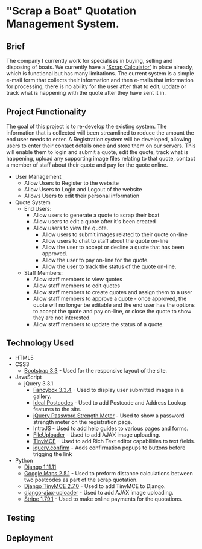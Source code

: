 # "Scrap a Boat" Quotation Management System.

## Brief

The company I currently work for specialises in buying, selling and disposing of boats. We currently have a ['Scrap Calculator'](http://www.boatbreakers.com/scrap-a-boat/scrap-your-boat/) in place already, which is functional but has many limitations. The current system is a simple e-mail form that collects their information and then e-mails that information for processing, there is no ability for the user after that to edit, update or track what is happening with the quote after they have sent it in. 

## Project Functionality

The goal of this project is to re-develop the existing system. The information that is collected will been streamlined to reduce the amount the end user needs to enter. A Registration system will be developed, allowing users to enter their contact details once and store them on our servers. This will enable them to login and submit a quote, edit the quote, track what is happening, upload any supporting image files relating to that quote, contact a member of staff about their quote and pay for the quote online.

* User Management
	* Allow Users to Register to the website
	* Allow Users to Login and Logout of the website
	* Allows Users to edit their personal information
* Quote System
	* End Users:
		* Allow users to generate a quote to scrap their boat
		* Allow users to edit a quote after it's been created
		* Allow users to view the quote.
			* Allow users to submit images related to their quote on-line
			* Allow users to chat to staff about the quote on-line
			* Allow the user to accept or decline a quote that has been approved.
			* Allow the user to pay on-line for the quote.
			* Allow the user to track the status of the quote on-line.
	* Staff Members:
		* Allow staff members to view quotes
		* Allow staff members to edit quotes
		* Allow staff members to create quotes and assign them to a user
		* Allow staff members to approve a quote - once approved, the quote will no longer be editable and the end user has the options to accept the quote and pay on-line, or close the quote to show they are not interested.
		* Allow staff members to update the status of a quote.

## Technology Used

* HTML5
* CSS3
	* [Bootstrap 3.3](https://getbootstrap.com/docs/3.3/) - Used for the responsive layout of the site.
* JavaScript
	* jQuery 3.3.1
		* [Fancybox 3.3.4](http://fancyapps.com/fancybox/3/) - Used to display user submitted images in a gallery.
		* [Ideal Postcodes](https://ideal-postcodes.co.uk) - Used to add Postcode and Address Lookup features to the site.
		* [jQuery Password Strength Meter](https://github.com/ablanco/jquery.pwstrength.bootstrap) - Used to show a password strength meter on the registration page.
		* [IntroJS](https://introjs.com) - Used to add help guides to various pages and forms.
		* [FileUploader](https://github.com/skoczen/django-ajax-uploader) - Used to add AJAX image uploading.
		* [TinyMCE](https://www.tinymce.com/download/) - Used to add Rich Text editor capabilities to text fields.
		* [jquery.confirm](https://myclabs.github.io/jquery.confirm/) - Adds confirmation popups to buttons before trigging the link
* Python
	* [Django 1.11.11](https://www.djangoproject.com)
	* [Google Maps 2.5.1](https://github.com/googlemaps/google-maps-services-python) - Used to preform distance calculations between two postcodes as part of the scrap quotation.
	* [Django TinyMCE 2.7.0](https://github.com/aljosa/django-tinymce) - Used to add TinyMCE to Django.
	* [django-ajax-uploader](https://github.com/skoczen/django-ajax-uploader) - Used to add AJAX image uploading.
	* [Stripe 1.79.1](https://pypi.org/project/stripe/) - Used to make online payments for the quotations.

## Testing

## Deployment 